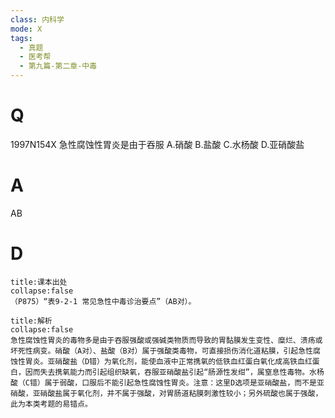 ```yaml
---
class: 内科学
mode: X
tags:
  - 真题
  - 医考帮
  - 第九篇-第二章-中毒
---
```


# Q
1997N154X 急性腐蚀性胃炎是由于吞服
A.硝酸
B.盐酸
C.水杨酸
D.亚硝酸盐

# A
AB
# D
```ad-note
title:课本出处
collapse:false
（P875）“表9-2-1 常见急性中毒诊治要点”（AB对）。
```

```ad-summary
title:解析
collapse:false
急性腐蚀性胃炎的毒物多是由于吞服强酸或强碱类物质而导致的胃黏膜发生变性、糜烂、溃疡或坏死性病变。硝酸（A对）、盐酸（B对）属于强酸类毒物，可直接损伤消化道粘膜，引起急性腐蚀性胃炎。亚硝酸盐（D错）为氧化剂，能使血液中正常携氧的低铁血红蛋白氧化成高铁血红蛋白，因而失去携氧能力而引起组织缺氧，吞服亚硝酸盐引起“肠源性发绀”，属窒息性毒物。水杨酸（C错）属于弱酸，口服后不能引起急性腐蚀性胃炎。注意：这里D选项是亚硝酸盐，而不是亚硝酸，亚硝酸盐属于氧化剂，并不属于强酸，对胃肠道粘膜刺激性较小；另外硫酸也属于强酸，此为本类考题的易错点。
```


